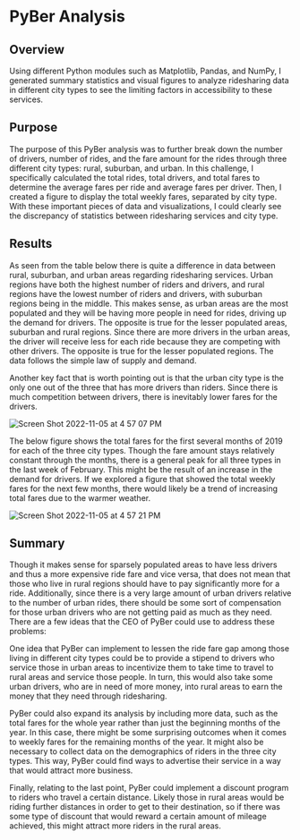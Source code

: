 # PyBer Analysis

## Overview

Using different Python modules such as Matplotlib, Pandas, and NumPy, I generated summary statistics and visual figures to analyze ridesharing data in different city types to see the limiting factors in accessibility to these services.

## Purpose

The purpose of this PyBer analysis was to further break down the number of drivers, number of rides, and the fare amount for the rides through three different city types: rural, suburban, and urban. In this challenge, I specifically calculated the total rides, total drivers, and total fares to determine the average fares per ride and average fares per driver. Then, I created a figure to display the total weekly fares, separated by city type. With these important pieces of data and visualizations, I could clearly see the discrepancy of statistics between ridesharing services and city type.

## Results

As seen from the table below there is quite a difference in data between rural, suburban, and urban areas regarding ridesharing services. Urban regions have both the highest number of riders and drivers, and rural regions have the lowest number of riders and drivers, with suburban regions being in the middle. This makes sense, as urban areas are the most populated and they will be having more people in need for rides, driving up the demand for drivers. The opposite is true for the lesser populated areas, suburban and rural regions. Since there are more drivers in the urban areas, the driver will receive less for each ride because they are competing with other drivers. The opposite is true for the lesser populated regions. The data follows the simple law of supply and demand.

Another key fact that is worth pointing out is that the urban city type is the only one out of the three that has more drivers than riders. Since there is much competition between drivers, there is inevitably lower fares for the drivers.

![Screen Shot 2022-11-05 at 4 57 07 PM](https://user-images.githubusercontent.com/112633146/200141338-0b7e8a57-5daf-4a63-a339-90354b97cad5.png)

The below figure shows the total fares for the first several months of 2019 for each of the three city types. Though the fare amount stays relatively constant through the months, there is a general peak for all three types in the last week of February. This might be the result of an increase in the demand for drivers. If we explored a figure that showed the total weekly fares for the next few months, there would likely be a trend of increasing total fares due to the warmer weather.

![Screen Shot 2022-11-05 at 4 57 21 PM](https://user-images.githubusercontent.com/112633146/200141494-7f69f471-5254-4de5-8d56-973d800af97d.png)

## Summary

Though it makes sense for sparsely populated areas to have less drivers and thus a more expensive ride fare and vice versa, that does not mean that those who live in rural regions should have to pay significantly more for a ride. Additionally, since there is a very large amount of urban drivers relative to the number of urban rides, there should be some sort of compensation for those urban drivers who are not getting paid as much as they need. There are a few ideas that the CEO of PyBer could use to address these problems:

One idea that PyBer can implement to lessen the ride fare gap among those living in different city types could be to provide a stipend to drivers who service those in urban areas to incentivize them to take time to travel to rural areas and service those people. In turn, this would also take some urban drivers, who are in need of more money, into rural areas to earn the money that they need through ridesharing.

PyBer could also expand its analysis by including more data, such as the total fares for the whole year rather than just the beginning months of the year. In this case, there might be some surprising outcomes when it comes to weekly fares for the remaining months of the year. It might also be necessary to collect data on the demographics of riders in the three city types. This way, PyBer could find ways to advertise their service in a way that would attract more business.

Finally, relating to the last point, PyBer could implement a discount program to riders who travel a certain distance. Likely those in rural areas would be riding further distances in order to get to their destination, so if there was some type of discount that would reward a certain amount of mileage achieved, this might attract more riders in the rural areas.

